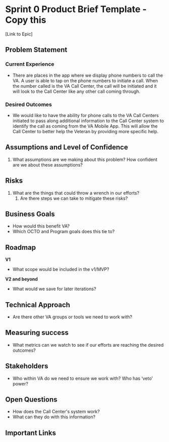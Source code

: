 # Sprint 0 Product Brief Template - Copy this

[Link to Epic]

## Problem Statement

### Current Experience ###

* There are places in the app where we display phone numbers to call the VA.  A user is able to tap on the phone numbers to initiate a call.  When the number called is the VA Call Center, the call will be initiated and it will look to the Call Center like any other call coming through.

### Desired Outcomes ###

* We would like to have the ability for phone calls to the VA Call Centers initiated to pass along additional information to the Call Center system to identify the call as coming from the VA Mobile App.  This will allow the Call Center to better help the Veteran by providing more specific help.

## Assumptions and Level of Confidence

1. What assumptions are we making about this problem?  How confident are we about these assumptions?

## Risks

1. What are the things that could throw a wrench in our efforts? 
    1.  Are there steps we can take to mitigate these risks?

## Business Goals
* How would this benefit VA?
* Which OCTO and Program goals does this tie to?

## Roadmap

**V1**

* What scope would be included in the v1/MVP?  

**V2 and beyond**

* What would we save for later iterations?

## Technical Approach

*	Are there other VA groups or tools we need to work with?

## Measuring success 

*	What metrics can we watch to see if our efforts are reaching the desired outcomes?

## Stakeholders

* Who within VA do we need to ensure we work with?  Who has ‘veto’ power?

## Open Questions

* How does the Call Center's system work?
* What can they do with this information?

## Important Links
